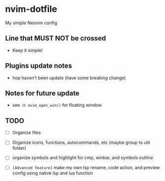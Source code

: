 # nvim-dotfile

My simple Neovim config

## Line that MUST NOT be crossed

- Keep it simple!

## Plugins update notes

- hop haven't been update (have some breaking change)

## Notes for future update

- see `:h nvim_open_win()` for floating window

## TODO

- [ ] Organize files
- [ ] Organize icons, functions, autocommands, etc (maybe group to util folder)
- [ ] organize symbols and highlight for cmp, winbar, and symbols outline

- [ ] `[Advanced feature]` make my own lsp rename, code action, and preview config using native lsp and lua function

